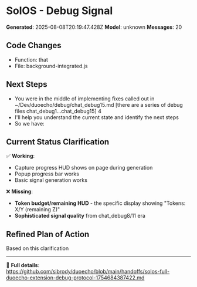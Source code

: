 # SolOS - Debug Signal

**Generated**: 2025-08-08T20:19:47.428Z
**Model**: unknown
**Messages**: 20

## Code Changes
- Function: that
- File: background-integrated.js

## Next Steps
- You were in the middle of implementing fixes called out in ~/Dev/duoecho/debug/chat_debug15.md [there are a series of debug files chat_debug1...chat_debug15]
4
- I'll help you understand the current state and identify the next steps
- So we have:

## Current Status Clarification

✅ **Working**: 
- Capture progress HUD shows on page during generation
- Popup progress bar works
- Basic signal generation works

❌ **Missing**: 
- **Token budget/remaining HUD** - the specific display showing "Tokens: X/Y (remaining Z)"
- **Sophisticated signal quality** from chat_debug8/11 era

## Refined Plan of Action

Based on this clarification 



---
🔗 **Full details**: https://github.com/sibrody/duoecho/blob/main/handoffs/solos-full-duoecho-extension-debug-protocol-1754684387422.md